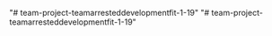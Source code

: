 "# team-project-teamarresteddevelopmentfit-1-19" 
"# team-project-teamarresteddevelopmentfit-1-19" 
